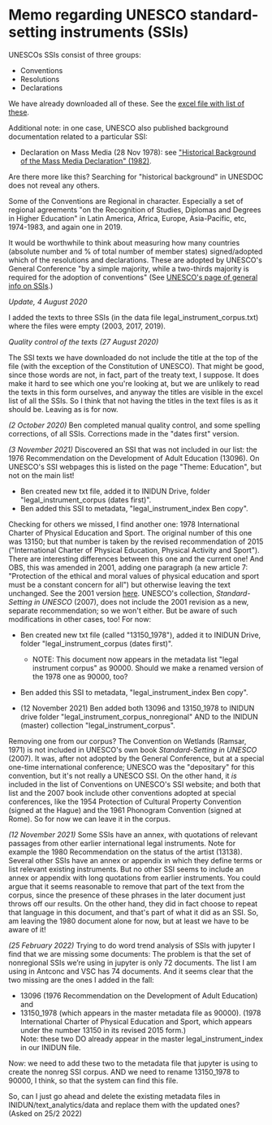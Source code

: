 # Memo regarding UNESCO standard-setting instruments (SSIs)

UNESCOs SSIs consist of three groups:
* Conventions
* Resolutions
* Declarations

We have already downloaded all of these. See the [excel file with list of these](https://github.com/inidun/unesco_data_collection/blob/master/data/legal_instrument_index.xlsx).

Additional note: in one case, UNESCO also published background documentation related to a particular SSI:
* Declaration on Mass Media (28 Nov 1978): see ["Historical Background of the Mass Media Declaration" (1982)](https://unesdoc.unesco.org/ark:/48223/pf0000047669).

Are there more like this? Searching for "historical background" in UNESDOC does not reveal any others.

Some of the Conventions are Regional in character. Especially a set of regional agreements "on the Recognition of Studies, Diplomas and Degrees in Higher Education" in Latin America, Africa, Europe, Asia-Pacific, etc, 1974-1983, and again one in 2019.

It would be worthwhile to think about measuring how many countries (absolute number and % of total number of member states) signed/adopted which of the resolutions and declarations. These are adopted by UNESCO's General Conference "by a simple majority, while a two-thirds majority is required for the adoption of conventions" (See [UNESCO's page of general info on SSIs](http://portal.unesco.org/en/ev.php-URL_ID=23772&URL_DO=DO_TOPIC&URL_SECTION=201.html#).)



*Update, 4 August 2020*

I added the texts to three SSIs (in the data file legal_instrument_corpus.txt) where the files were empty (2003, 2017, 2019). 


*Quality control of the texts (27 August 2020)* 

The SSI texts we have downloaded do not include the title at the top of the file (with the exception of the Constitution of UNESCO). That might be good, since those words are not, in fact, part of the treaty text, I suppose. It does make it hard to see which one you're looking at, but we are unlikely to read the texts in this form ourselves, and anyway the titles are visible in the excel list of all the SSIs. So I think that not having the titles in the text files is as it should be. Leaving as is for now.

_(2 October 2020)_
Ben completed manual quality control, and some spelling corrections, of all SSIs. Corrections made in the "dates first" version.

_(3 November 2021)_
Discovered an SSI that was not included in our list: the 1976 Recommendation on the Development of Adult Education (13096). On UNESCO's SSI webpages this is listed on the page "Theme: Education", but not on the main list! 
- Ben created new txt file, added it to INIDUN Drive, folder "legal_instrument_corpus (dates first)".
- Ben added this SSI to metadata, "legal_instrument_index Ben copy".

Checking for others we missed, I find another one: 
1978 International Charter of Physical Education and Sport. The original number of this one was 13150; but that number is taken by the revised recommendation of 2015 ("International Charter of Physical Education, Physical Activity and Sport"). There are interesting differences between this one and the current one! And OBS, this was amended in 2001, adding one paragraph (a new article 7: "Protection of  the  ethical  and  moral  values  of  physical  education  and
sport must be a constant concern for all") but otherwise leaving the text unchanged. See the 2001 version [here](https://en.unesco.org/sites/default/files/sport_e.pdf). UNESCO's collection, _Standard-Setting in UNESCO_ (2007), does not include the 2001 revision as a new, separate recommendation; so we won't either. But be aware of such modifications in other cases, too! For now:
- Ben created new txt file (called "13150_1978"), added it to INIDUN Drive, folder "legal_instrument_corpus (dates first)". 
  * NOTE: This document now appears in the metadata list "legal instrument corpus" as 90000. Should we make a renamed version of the 1978 one as 90000, too?
- Ben added this SSI to metadata, "legal_instrument_index Ben copy".

- (12 November 2021) Ben added both 13096 and 13150_1978 to INIDUN drive folder "legal_instrument_corpus_nonregional" AND to the INIDUN (master) collection "legal_instrument_corpus".

Removing one from our corpus? 
The Convention on Wetlands (Ramsar, 1971) is not included in UNESCO's own book _Standard-Setting in UNESCO_ (2007). It was, after not adopted by the General Conference, but at a special one-time international conference; UNESCO was the "depositary" for this convention, but it's not really a UNESCO SSI. On the other hand, it _is_ included in the list of Conventions on UNESCO's SSI website; and both that list and the 2007 book include other conventions adopted at special conferences, like the 1954 Protection of Cultural Property Convention (signed at the Hague) and the 1961 Phonogram Convention (signed at Rome). So for now we can leave it in the corpus. 

_(12 November 2021)_
Some SSIs have an annex, with quotations of relevant passages from other earlier international legal instruments. Note for example the 1980 Recommendation on the status of the artist (13138). Several other SSIs have an annex or appendix in which they define terms or list relevant existing instruments. But no other SSI seems to include an annex or appendix with long quotations from earlier instruments. You could argue that it seems reasonable to remove that part of the text from the corpus, since the presence of these phrases in the later document just throws off our results. On the other hand, they did in fact choose to repeat that language in this document, and that's part of what it did as an SSI. So, am leaving the 1980 document alone for now, but at least we have to be aware of it!   

_(25 February 2022)_
Trying to do word trend analysis of SSIs with jupyter I find that we are missing some documents: The problem is that the set of nonregional SSIs we’re using in jupyter is only 72 documents. The list I am using in Antconc and VSC has 74 documents. And it seems clear that the two missing are the ones I added in the fall: 
- 13096 (1976 Recommendation on the Development of Adult Education) and
- 13150_1978 (which appears in the master metadata file as 90000). (1978 International Charter of Physical Education and Sport, which appears under the number 13150 in its revised 2015 form.)  
Note: these two DO already appear in the master legal_instrument_index in our INIDUN file.

Now: we need to add these two to the metadata file that jupyter is using to create the nonreg SSI corpus. AND we need to rename 13150_1978 to 90000, I think, so that the system can find this file.

So, can I just go ahead and delete the existing metadata files in INIDUN/text_analytics/data and replace them with the updated ones? (Asked on 25/2 2022)
